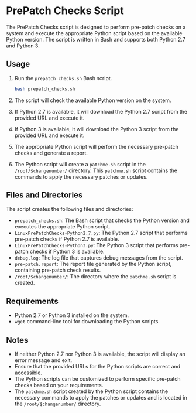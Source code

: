 # PrePatch Checks Script

The PrePatch Checks script is designed to perform pre-patch checks on a system and execute the appropriate Python script based on the available Python version. The script is written in Bash and supports both Python 2.7 and Python 3.

## Usage

1. Run the `prepatch_checks.sh` Bash script.

   ```bash
   bash prepatch_checks.sh
   ```

2. The script will check the available Python version on the system.

3. If Python 2.7 is available, it will download the Python 2.7 script from the provided URL and execute it.

4. If Python 3 is available, it will download the Python 3 script from the provided URL and execute it.

5. The appropriate Python script will perform the necessary pre-patch checks and generate a report.

6. The Python script will create a `patchme.sh` script in the `/root/$changenumber/` directory. This `patchme.sh` script contains the commands to apply the necessary patches or updates.

## Files and Directories

The script creates the following files and directories:

- `prepatch_checks.sh`: The Bash script that checks the Python version and executes the appropriate Python script.
- `LinuxPrePatchChecks-Python2.7.py`: The Python 2.7 script that performs pre-patch checks if Python 2.7 is available.
- `LinuxPrePatchChecks-Python3.py`: The Python 3 script that performs pre-patch checks if Python 3 is available.
- `debug.log`: The log file that captures debug messages from the script.
- `pre-patch.report`: The report file generated by the Python script, containing pre-patch check results.
- `/root/$changenumber/`: The directory where the `patchme.sh` script is created.

## Requirements

- Python 2.7 or Python 3 installed on the system.
- `wget` command-line tool for downloading the Python scripts.

## Notes

- If neither Python 2.7 nor Python 3 is available, the script will display an error message and exit.
- Ensure that the provided URLs for the Python scripts are correct and accessible.
- The Python scripts can be customized to perform specific pre-patch checks based on your requirements.
- The `patchme.sh` script created by the Python script contains the necessary commands to apply the patches or updates and is located in the `/root/$changenumber/` directory.